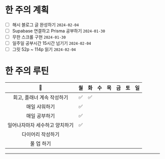 # 한 주의 계획
- [ ] 해시 블로그 글 완성하기 `2024-02-04`
- [ ] Supabase 연결하고 Prisma 공부하기 `2024-01-30`
- [ ] 무한 스크롤 구현 `2024-01-30`
- [ ] 일주일 공부시간 15시간 넘기기 `2024-02-04`
- [ ] 그릿 52p ~ 114p 읽기 `2024-02-04`

# 한 주의 루틴
| 🐣 | 월 | 화 | 수 | 목 | 금 | 토 | 일 |
| :--: | :--: | :--: | :--: | :--: | :--: | :--: | :--: |
| 회고, 플래너 계속 작성하기 | ✅ | ✅ |  |  |  |  |  |
| 매일 샤워하기 | ✅ |  |  |  |  |  |  |
| 매일 공부하기 | ✅ |  |  |  |  |  |  |
| 일어나자마자 세수하고 양치하기 | ✅ |  |  |  |  |  |  |
| 다이어리 작성하기 |  |  |  |  |  |  |  |
| 풀 업 하기 |  |  |  |  |  |  |  |

---